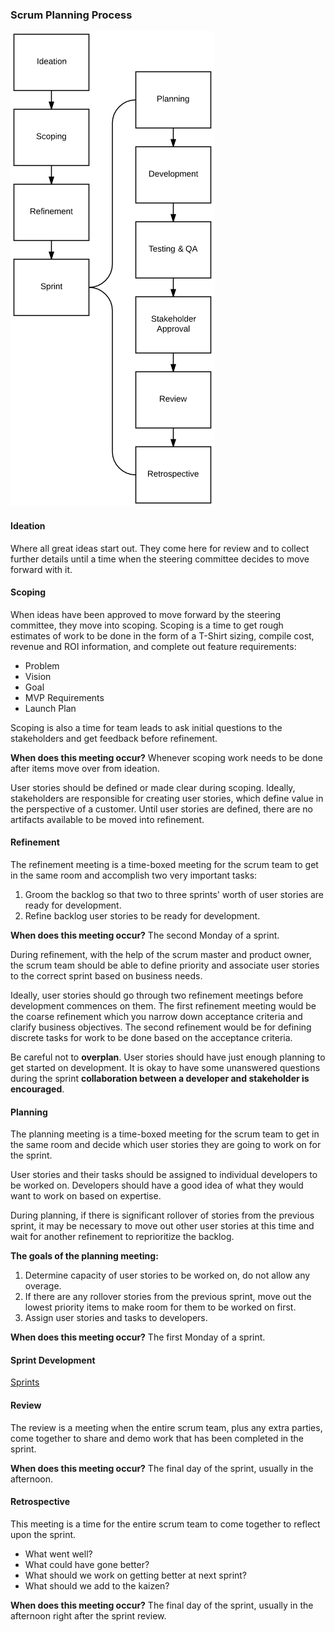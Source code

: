 ### Scrum Planning Process
![Scrum roles](../images/scrum-process.png)

#### Ideation
Where all great ideas start out. They come here for review and to collect further details until a time when the steering committee decides to move forward with it.

#### Scoping
When ideas have been approved to move forward by the steering committee, they move into scoping. Scoping is a time to get rough estimates of work to be done in the form of a T-Shirt sizing, compile cost, revenue and ROI information, and complete out feature requirements:

* Problem
* Vision
* Goal
* MVP Requirements
* Launch Plan

Scoping is also a time for team leads to ask initial questions to the stakeholders and get feedback before refinement.

**When does this meeting occur?** Whenever scoping work needs to be done after items move over from ideation.

User stories should be defined or made clear during scoping. Ideally, stakeholders are responsible for creating user stories, which define value in the perspective of a customer. Until user stories are defined, there are no artifacts available to be moved into refinement.

#### Refinement
The refinement meeting is a time-boxed meeting for the scrum team to get in the same room and accomplish two very important tasks:

1. Groom the backlog so that two to three sprints' worth of user stories are ready for development.
2. Refine backlog user stories to be ready for development.

**When does this meeting occur?** The second Monday of a sprint.

During refinement, with the help of the scrum master and product owner, the scrum team should be able to define priority and associate user stories to the correct sprint based on business needs.

Ideally, user stories should go through two refinement meetings before development commences on them. The first refinement meeting would be the coarse refinement which you narrow down acceptance criteria and clarify business objectives. The second refinement would be for defining discrete tasks for work to be done based on the acceptance criteria.

Be careful not to **overplan**. User stories should have just enough planning to get started on development. It is okay to have some unanswered questions during the sprint **collaboration between a developer and stakeholder is encouraged**.

#### Planning
The planning meeting is a time-boxed meeting for the scrum team to get in the same room and decide which user stories they are going to work on for the sprint.

User stories and their tasks should be assigned to individual developers to be worked on. Developers should have a good idea of what they would want to work on based on expertise.

During planning, if there is significant rollover of stories from the previous sprint, it may be necessary to move out other user stories at this time and wait for another refinement to reprioritize the backlog.

**The goals of the planning meeting:**
1. Determine capacity of user stories to be worked on, do not allow any overage.
2. If there are any rollover stories from the previous sprint, move out the lowest priority items to make room for them to be worked on first.
3. Assign user stories and tasks to developers.

**When does this meeting occur?** The first Monday of a sprint.

#### Sprint Development
[Sprints](sprints.md)

#### Review
The review is a meeting when the entire scrum team, plus any extra parties, come together to share and demo work that has been completed in the sprint.

**When does this meeting occur?** The final day of the sprint, usually in the afternoon.

#### Retrospective
This meeting is a time for the entire scrum team to come together to reflect upon the sprint.

* What went well?
* What could have gone better?
* What should we work on getting better at next sprint?
* What should we add to the kaizen?

**When does this meeting occur?** The final day of the sprint, usually in the afternoon right after the sprint review.